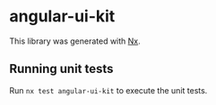 # angular-ui-kit

This library was generated with [Nx](https://nx.dev).

## Running unit tests

Run `nx test angular-ui-kit` to execute the unit tests.